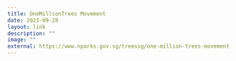 ```yaml
---
title: OneMillionTrees Movement
date: 2023-09-28
layout: link
description: ""
image: ""
external: https://www.nparks.gov.sg/treessg/one-million-trees-movement
---
```


